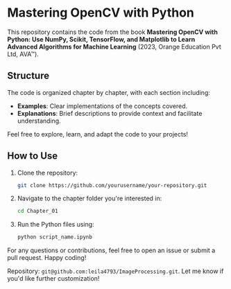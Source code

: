 # Mastering OpenCV with Python

This repository contains the code from the book **Mastering OpenCV with Python: Use NumPy, Scikit, TensorFlow, and Matplotlib to Learn Advanced Algorithms for Machine Learning** (2023, Orange Education Pvt Ltd, AVA™). 

## Structure

The code is organized chapter by chapter, with each section including:
- **Examples**: Clear implementations of the concepts covered.
- **Explanations**: Brief descriptions to provide context and facilitate understanding.

Feel free to explore, learn, and adapt the code to your projects!

## How to Use
1. Clone the repository:
   ```bash
   git clone https://github.com/yourusername/your-repository.git
2. Navigate to the chapter folder you're interested in:
   ```bash
   cd Chapter_01

3. Run the Python files using:
   ``` bash
   python script_name.ipynb

For any questions or contributions, feel free to open an issue or submit a pull request. Happy coding!

 Repository:  `git@github.com:leila4793/ImageProcessing.git`.
 Let me know if you'd like further customization!



